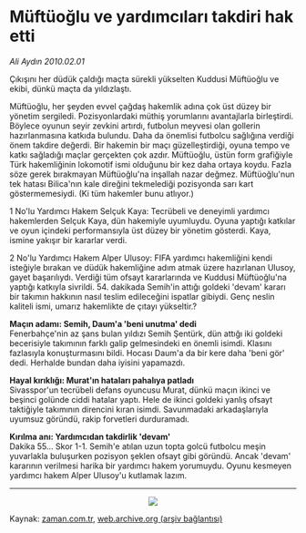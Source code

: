 # Müftüoğlu ve yardımcıları takdiri hak etti

*Ali Aydın 2010.02.01*

<tr><td class="metin" colspan="2" style="padding-top: 20px; padding-left: 5px; ">Çıkışını her düdük çaldığı maçta sürekli yükselten Kuddusi Müftüoğlu ve ekibi, dünkü maçta da yıldızlaştı.</td></tr><tr><td class="metin" colspan="2" style="padding-top: 20px; padding-left: 5px; "><p>Müftüoğlu, her şeyden evvel çağdaş hakemlik adına çok üst düzey bir yönetim sergiledi. Pozisyonlardaki müthiş yorumlarını avantajlarla birleştirdi. Böylece oyunun seyir zevkini artırdı, futbolun meyvesi olan gollerin hazırlanmasına katkıda bulundu. Daha da önemlisi futbolcu sağlığına verdiği önem takdire değerdi. Bir hakemin bir maçı güzelleştirdiği, oyuna tempo ve katkı sağladığı maçlar gerçekten çok azdır. Müftüoğlu, üstün form grafiğiyle Türk hakemliğinin lokomotif ismi olduğunu bir kez daha ortaya koydu. Fazla söze gerek bırakmayan Müftüoğlu'na inşallah nazar değmez. Müftüoğlu'nun tek hatası Bilica'nın kale direğini tekmelediği pozisyonda sarı kart göstermemesiydi. (Ki tüm hakemler bunu atlıyor.)
<p> 1 No'lu Yardımcı Hakem Selçuk Kaya: Tecrübeli ve deneyimli yardımcı hakemlerden Selçuk Kaya, dün hakemiyle uyumluydu. Oyuna yaptığı katkılar ve oyun içindeki performansıyla üst düzey bir yönetim gösterdi. Kaya, ismine yakışır bir kararlar verdi.
<p> 2 No'lu Yardımcı Hakem Alper Ulusoy: FIFA yardımcı hakemliğini kendi isteğiyle bırakan ve düdük hakemliğine adım atmak üzere hazırlanan Ulusoy, gayet başarılıydı. Verdiği tüm ofsayt kararlarında ve Kuddusi Müftüoğlu'na yaptığı katkıyla sivrildi. 54. dakikada Semih'in attığı goldeki 'devam' kararı bir takımın hakkının nasıl teslim edileceğini ispatlar gibiydi. Genç neslin kaliteli ismi, umarız hakemlikte de çıtayı yükseltir.?
<p><b>Maçın adamı: Semih, Daum'a 'beni unutma' dedi<br/>
</b>Fenerbahçe'nin az şans bulan yıldızı Semih Şentürk, dün attığı iki goldeki becerisiyle takımının farklı galip gelmesindeki en önemli isimdi. Klasını fazlasıyla konuşturmasını bildi. Hocası Daum'a da bir kere daha 'beni gör' dedi. Herhalde bundan daha iyisini yapamazdı.
<p><b>Hayal kırıklığı: Murat'ın hataları pahalıya patladı 
</b><br/>
Sivasspor'un tecrübeli defans oyuncusu Murat, dünkü maçın ikinci ve beşinci golünde ciddi hatalar yaptı. Hele de ikinci goldeki yanlış ofsayt taktiğiyle takımının direncini kıran isimdi. Savunmadaki arkadaşlarıyla uyumsuz göründü, rakip forvetleri durduramadı. 
<p><b>Kırılma anı: Yardımcıdan takdirlik 'devam'
<br/>
</b>Dakika 55... Skor 1-1. Semih'e atılan uzun topta golcü futbolcu meşin yuvarlakla buluşurken pozisyon şeklen ofsayt gibi göründü. Ancak 'devam' kararının verilmesi harika bir yardımcı hakem yorumuydu. Oyunu kesmeyen yardımcı hakem Alper Ulusoy'u kutlamak lazım.
<hr/>
<p align="center">
<img border="0" src="http://web.archive.org/web/20100203030512im_/http://medya.zaman.com.tr/2010/02/01/mac-fener.jpg"/><br/></p></p></p></p></p></p></p></td></tr>

Kaynak: [zaman.com.tr](http://zaman.com.tr/yazar.do?yazino=946813), [web.archive.org (arşiv bağlantısı)](http://web.archive.org/web/20100203030512/http://zaman.com.tr:80/yazar.do?yazino=946813)
